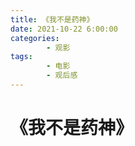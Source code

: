 ```yaml
---
title: 《我不是药神》
date: 2021-10-22 6:00:00
categories:
        - 观影
tags:
        - 电影
        - 观后感
---
```


# 《我不是药神》
